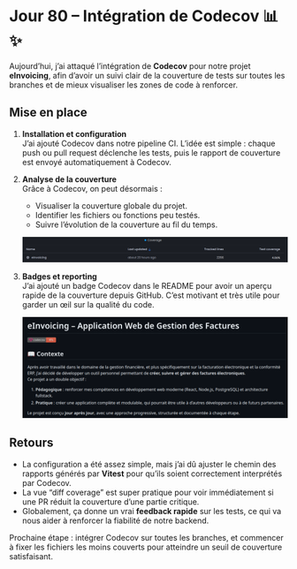 # Jour 80 – Intégration de Codecov 📊✨

Aujourd’hui, j’ai attaqué l’intégration de **Codecov** pour notre projet **eInvoicing**, afin d’avoir un suivi clair de la couverture de tests sur toutes les branches et de mieux visualiser les zones de code à renforcer.

## Mise en place

1. **Installation et configuration**  
   J’ai ajouté Codecov dans notre pipeline CI. L’idée est simple : chaque push ou pull request déclenche les tests, puis le rapport de couverture est envoyé automatiquement à Codecov.

2. **Analyse de la couverture**  
   Grâce à Codecov, on peut désormais :
   - Visualiser la couverture globale du projet.
   - Identifier les fichiers ou fonctions peu testés.
   - Suivre l’évolution de la couverture au fil du temps.
  
   ![Analyse de la couverture](../images/jour80/tracked-line.png)

3. **Badges et reporting**  
   J’ai ajouté un badge Codecov dans le README pour avoir un aperçu rapide de la couverture depuis GitHub. C’est motivant et très utile pour garder un œil sur la qualité du code.

   ![Badge Codecov](../images/jour80/badge.png)

## Retours

- La configuration a été assez simple, mais j’ai dû ajuster le chemin des rapports générés par **Vitest** pour qu’ils soient correctement interprétés par Codecov.
- La vue “diff coverage” est super pratique pour voir immédiatement si une PR réduit la couverture d’une partie critique.
- Globalement, ça donne un vrai **feedback rapide** sur les tests, ce qui va nous aider à renforcer la fiabilité de notre backend.

Prochaine étape : intégrer Codecov sur toutes les branches, et commencer à fixer les fichiers les moins couverts pour atteindre un seuil de couverture satisfaisant.

